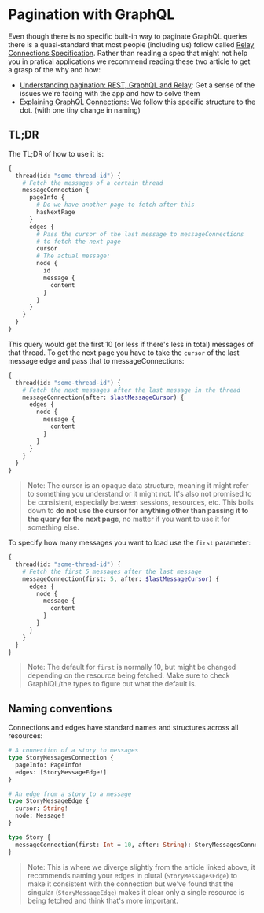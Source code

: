 # Pagination with GraphQL

Even though there is no specific built-in way to paginate GraphQL queries there is a quasi-standard that most people (including us) follow called [Relay Connections Specification](https://facebook.github.io/relay/graphql/connections.htm). Rather than reading a spec that might not help you in pratical applications we recommend reading these two article to get a grasp of the why and how:

- [Understanding pagination: REST, GraphQL and Relay](https://dev-blog.apollodata.com/understanding-pagination-rest-graphql-and-relay-b10f835549e7): Get a sense of the issues we're facing with the app and how to solve them
- [Explaining GraphQL Connections](https://dev-blog.apollodata.com/explaining-graphql-connections-c48b7c3d6976): We follow this specific structure to the dot. (with one tiny change in naming)

## TL;DR

The TL;DR of how to use it is:

```GraphQL
{
  thread(id: "some-thread-id") {
    # Fetch the messages of a certain thread
    messageConnection {
      pageInfo {
        # Do we have another page to fetch after this
        hasNextPage
      }
      edges {
        # Pass the cursor of the last message to messageConnections
        # to fetch the next page
        cursor
        # The actual message:
        node {
          id
          message {
            content
          }
        }
      }
    }
  }
}
```

This query would get the first 10 (or less if there's less in total) messages of that thread. To get the next page you have to take the `cursor` of the last message edge and pass that to messageConnections:

```GraphQL
{
  thread(id: "some-thread-id") {
    # Fetch the next messages after the last message in the thread
    messageConnection(after: $lastMessageCursor) {
      edges {
        node {
          message {
            content
          }
        }
      }
    }
  }
}
```

> Note: The cursor is an opaque data structure, meaning it might refer to something you understand or it might not. It's also not promised to be consistent, especially between sessions, resources, etc. This boils down to **do not use the cursor for anything other than passing it to the query for the next page**, no matter if you want to use it for something else.

To specify how many messages you want to load use the `first` parameter:

```GraphQL
{
  thread(id: "some-thread-id") {
    # Fetch the first 5 messages after the last message
    messageConnection(first: 5, after: $lastMessageCursor) {
      edges {
        node {
          message {
            content
          }
        }
      }
    }
  }
}
```

> Note: The default for `first` is normally 10, but might be changed depending on the resource being fetched. Make sure to check GraphiQL/the types to figure out what the default is.

## Naming conventions

Connections and edges have standard names and structures across all resources:

```GraphQL
# A connection of a story to messages
type StoryMessagesConnection {
  pageInfo: PageInfo!
  edges: [StoryMessageEdge!]
}

# An edge from a story to a message
type StoryMessageEdge {
  cursor: String!
  node: Message!
}

type Story {
  messageConnection(first: Int = 10, after: String): StoryMessagesConnection!
}
```

> Note: This is where we diverge slightly from the article linked above, it recommends naming your edges in plural (`StoryMessagesEdge`) to make it consistent with the connection but we've found that the singular (`StoryMessageEdge`) makes it clear only a single resource is being fetched and think that's more important.
